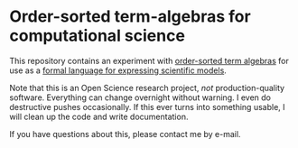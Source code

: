 Order-sorted term-algebras for computational science
====================================================

This repository contains an experiment with
[order-sorted term algebras](http://homepage.cs.uiowa.edu/~fleck/181content/osa1.pdf)
for use as a
[formal language for expressing scientific models](http://beta.briefideas.org/ideas/27deb8bb6d86c83d29f53320f02a22a5).

Note that this is an Open Science research project, *not* production-quality software. Everything can change overnight without warning. I even do destructive pushes occasionally. If this ever turns into something usable, I will clean up the code and write documentation.

If you have questions about this, please contact me by e-mail.

